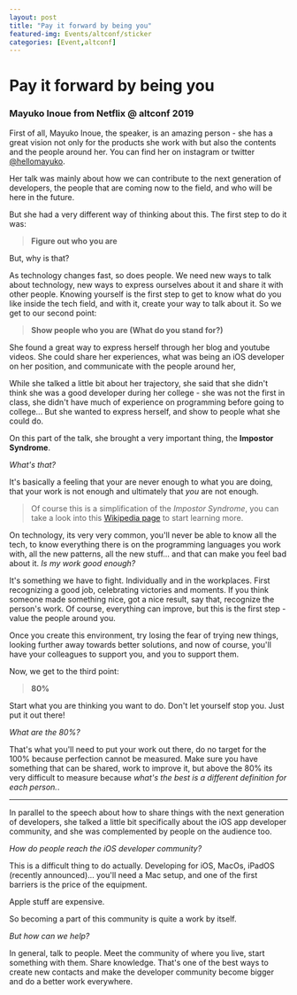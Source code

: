 ```yaml
---
layout: post
title: "Pay it forward by being you"
featured-img: Events/altconf/sticker
categories: [Event,altconf]
---
```


# Pay it forward by being you
### Mayuko Inoue from Netflix @ altconf 2019

First of all, Mayuko Inoue, the speaker, is an amazing person - she has a great vision not only for the products she work with but also the contents and the people around her. You can find her on instagram or twitter [@hellomayuko](instagram.com/hellomayuko).

Her talk was mainly about how we can contribute to the next generation of developers, the people that are coming now to the field, and who will be here in the future.

But she had a very different way of thinking about this. The first step to do it was:

> **Figure out who you are**

But, why is that?

As technology changes fast, so does people. We need new ways to talk about technology, new ways to express ourselves about it and share it with other people. Knowing yourself is the first step to get to know what do you like inside the tech field, and with it, create your way to talk about it. So we get to our second point:

> **Show people who you are (What do you stand for?)**

She found a great way to express herself through her blog and youtube videos. She could share her experiences, what was being an iOS developer on her position, and communicate with the people around her,

While she talked a little bit about her trajectory, she said that she didn't think she was a good developer during her college - she was not the first in class, she didn't have much of experience on programming before going to college... But she wanted to express herself, and show to people what she could do.

On this part of the talk, she brought a very important thing, the **Impostor Syndrome**.

*What's that?*

It's basically a feeling that your are never enough to what you are doing, that your work is not enough and ultimately that *you* are not enough.

> Of course this is a simplification of the *Impostor Syndrome*, you can take a look into this [Wikipedia page](https://en.wikipedia.org/wiki/Impostor_syndrome) to start learning more.

On technology, its very very common, you'll never be able to know all the tech, to know everything there is on the programming languages you work with, all the new patterns, all the new stuff... and that can make you feel bad about it.
*Is my work good enough?*

It's something we have to fight. Individually and in the workplaces.
First recognizing a good job, celebrating victories and moments. If you think someone made something nice, got a nice result, say that, recognize the person's work.
Of course, everything can improve, but this is the first step - value the people around you.

Once you create this environment, try losing the fear of trying new things, looking further away towards better solutions, and now of course, you'll have your colleagues to support you, and you to support them.

Now, we get to the third point:

> **80%**

Start what you are thinking you want to do. Don't let yourself stop you. Just put it out there!

*What are the 80%?*

That's what you'll need to put your work out there, do no target for the 100% because perfection cannot be measured. Make sure you have something that can be shared, work to improve it, but above the 80% its very difficult to measure because *what's the best is a different definition for each person.*.

___

In parallel to the speech about how to share things with the next generation of developers, she talked a little bit specifically about the iOS app developer community, and she was complemented by people on the audience too.

*How do people reach the iOS developer community?*

This is a difficult thing to do actually. Developing for iOS, MacOs, iPadOS (recently announced)... you'll need a Mac setup, and one of the first barriers is the price of the equipment.

Apple stuff are expensive.

So becoming a part of this community is quite a work by itself.

*But how can we help?*

In general, talk to people.
Meet the community of where you live, start something with them. Share knowledge. That's one of the best ways to create new contacts and make the developer community become bigger and do a better work everywhere.
